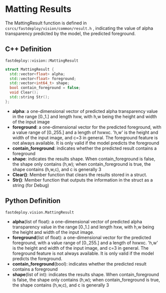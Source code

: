 # Matting Results

The MattingResult function is defined in `csrcs/fastdeploy/vision/common/result.h` , indicating the value of alpha transparency predicted by the model, the predicted foreground.

## C++ Definition

`fastdeploy::vision::MattingResult`

```c++
struct MattingResult {
  std::vector<float> alpha;
  std::vector<float> foreground;
  std::vector<int64_t> shape;
  bool contain_foreground = false;
  void Clear();
  std::string Str();
};
```

- **alpha**: a one-dimensional vector of predicted alpha transparency value in the range [0.,1.] and length hxw, with h,w being the height and width of the input image
- **foreground**: a one-dimensional vector for the predicted foreground, with a value range of [0.,255.] and a length of hxwxc. 'h,w' is the height and width of the input image, and c=3 in general. The foreground feature is not always available. It is only valid if the model predicts the foreground
- **contain_foreground**: indicates whether the predicted result contains a foreground
- **shape**: indicates the results shape. When contain_foreground is false, the shape only contains (h,w); when contain_foreground is true, the shape contains (h,w,c), and c is generally 3
- **Clear()**: Member function that clears the results stored in a struct.
- **Str()**: Member function that outputs the information in the struct as a string (for Debug)

## Python Definition

`fastdeploy.vision.MattingResult`

- **alpha**(list of float): a one-dimensional vector of predicted alpha transparency value in the range [0.,1.] and length hxw, with h,w being the height and width of the input image.
- **foreground**(list of float): a one-dimensional vector for the predicted foreground, with a value range of [0.,255.] and a length of hxwxc. 'h,w' is the height and width of the input image, and c=3 in general. The foreground feature is not always available. It is only valid if the model predicts the foreground.
- **contain_foreground**(bool): indicates whether the predicted result contains a foreground
- **shape**(list of int): indicates the results shape. When contain_foreground is false, the shape only contains (h,w); when contain_foreground is true, the shape contains (h,w,c), and c is generally 3
